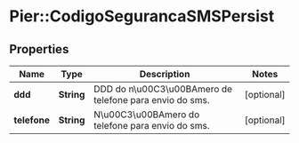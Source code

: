 # Pier::CodigoSegurancaSMSPersist

## Properties
Name | Type | Description | Notes
------------ | ------------- | ------------- | -------------
**ddd** | **String** | DDD do n\u00C3\u00BAmero de telefone para envio do sms. | [optional] 
**telefone** | **String** | N\u00C3\u00BAmero do telefone para envio do sms. | [optional] 



